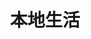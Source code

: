 ---
description: 上海人自豪一下，乡下人了解下别人如何自恋。
layout: post
results:
- primaryGenreName: Lifestyle
  version: '1.0.0'
  trackViewUrl: https://itunes.apple.com/cn/app/ben-de-sheng-huo/id656623025?mt=8&uo=4
  artworkUrl100: http://a47.phobos.apple.com/us/r1000/066/Purple2/v4/53/0e/e5/530ee52a-2bf8-c6ac-ea9e-72f848ff458b/mzl.pijhecjo.png
  artworkUrl60: http://a528.phobos.apple.com/us/r1000/120/Purple/v4/d0/30/9f/d0309ff1-df25-0342-42ac-f6052541edef/icon_57_2x.png
  userRatingCountForCurrentVersion: 1
  sellerName: Shanghai LifeYoYo Network Technology Co., LTD
  supportedDevices:
  - iPadMini4G
  - iPodTouchourthGen
  - iPhone4
  - iPodTouchThirdGen
  - iPad23G
  - iPadThirdGen4G
  - iPadFourthGen4G
  - iPhone4S
  - iPodTouchFifthGen
  - iPadMini
  - iPadFourthGen
  - iPhone-3GS
  - iPad3G
  - iPhone5
  - iPadWifi
  - iPad2Wifi
  - iPadThirdGen
  genres:
  - 生活
  - 美食佳饮
  trackName: 本地生活
  description: '融入本地，从这一刻开始。

    领略古老斑驳的石库门，品位小洋楼的上海腔调，再尝上海菜中的浓油赤酱。这就是阿拉上海宁真实生活。

    远观摩天楼矗立,近听吴语侬细软，一句上海闲话，一种本地生活。'
  price: 0
  trackId: 656623025
  releaseDate: '2013-06-07T11:29:25Z'
  screenshotUrls:
  - http://a2.mzstatic.com/us/r1000/106/Purple2/v4/32/5f/35/325f35fa-abe0-c2ef-4a24-6cd416e730d2/mzl.akygvdvj.1136x1136-75.jpg
  artistViewUrl: https://itunes.apple.com/cn/artist/shanghai-lifeyoyo-network/id524923554?uo=4
  primaryGenreId: 6012
  averageUserRatingForCurrentVersion: 5
  kind: software
  fileSizeBytes: '10712900'
  bundleId: com.lifeyoyo.native
  sellerUrl: http://www.bendi.so
  trackContentRating: 4+
  artistName: Shanghai LifeYoYo Network Technology Co., LTD
  trackCensoredName: 本地生活
  isGameCenterEnabled: false
  contentAdvisoryRating: 4+
  languageCodesISO2A:
  - EN
  - ZH
  - ZH
  features: &a []
  wrapperType: software
  artworkUrl512: http://a47.phobos.apple.com/us/r1000/066/Purple2/v4/53/0e/e5/530ee52a-2bf8-c6ac-ea9e-72f848ff458b/mzl.pijhecjo.png
  formattedPrice: 免费
  artistId: 524923554
  genreIds:
  - '6012'
  - '6023'
  currency: CNY
  ipadScreenshotUrls: *a
category: 生活
tags: tag1
resultCount: 1
title: 本地生活

---